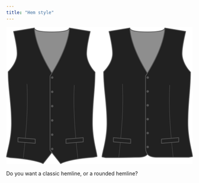 ```yaml
---
title: "Hem style"
---
```


![Hem style](hemstyle.svg)

Do you want a classic hemline, or a rounded hemline?




